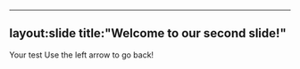 ----
layout:slide
title:"Welcome to our second slide!"
----
Your test
Use the left arrow to go back!
